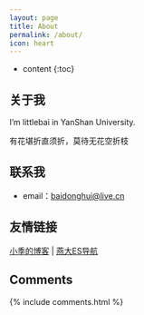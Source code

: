 ```yaml
---
layout: page
title: About
permalink: /about/
icon: heart
---
```


* content
{:toc}

## 关于我

I’m littlebai in YanShan University.

有花堪折直须折，莫待无花空折枝

## 联系我

* email：baidonghui@live.cn

## 友情链接

[小季的博客](http://littleji.com) \| [燕大ES导航](http://www.ysu123.com) 

## Comments

{% include comments.html %}
